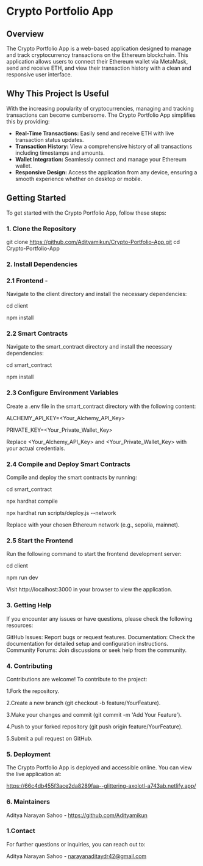 # Crypto Portfolio App

## Overview

The Crypto Portfolio App is a web-based application designed to manage and track cryptocurrency transactions on the Ethereum blockchain. This application allows users to connect their Ethereum wallet via MetaMask, send and receive ETH, and view their transaction history with a clean and responsive user interface.

## Why This Project Is Useful

With the increasing popularity of cryptocurrencies, managing and tracking transactions can become cumbersome. The Crypto Portfolio App simplifies this by providing:

- **Real-Time Transactions:** Easily send and receive ETH with live transaction status updates.
- **Transaction History:** View a comprehensive history of all transactions including timestamps and amounts.
- **Wallet Integration:** Seamlessly connect and manage your Ethereum wallet.
- **Responsive Design:** Access the application from any device, ensuring a smooth experience whether on desktop or mobile.

## Getting Started

To get started with the Crypto Portfolio App, follow these steps:

### 1. Clone the Repository


git clone https://github.com/Adityamikun/Crypto-Portfolio-App.git
cd Crypto-Portfolio-App

### 2. Install Dependencies
### 2.1 Frontend -
Navigate to the client directory and install the necessary dependencies:

cd client

npm install

### 2.2 Smart Contracts
Navigate to the smart_contract directory and install the necessary dependencies:

cd smart_contract

npm install

### 2.3 Configure Environment Variables
Create a .env file in the smart_contract directory with the following content:

ALCHEMY_API_KEY=<Your_Alchemy_API_Key>

PRIVATE_KEY=<Your_Private_Wallet_Key>

Replace <Your_Alchemy_API_Key> and <Your_Private_Wallet_Key> with your actual credentials.

### 2.4 Compile and Deploy Smart Contracts
Compile and deploy the smart contracts by running:

cd smart_contract

npx hardhat compile

npx hardhat run scripts/deploy.js --network <network-name>

Replace <network-name> with your chosen Ethereum network (e.g., sepolia, mainnet).

### 2.5 Start the Frontend
Run the following command to start the frontend development server:

cd client

npm run dev

Visit http://localhost:3000 in your browser to view the application.

### 3. Getting Help
If you encounter any issues or have questions, please check the following resources:

GitHub Issues: Report bugs or request features.
Documentation: Check the documentation for detailed setup and configuration instructions.
Community Forums: Join discussions or seek help from the community.


### 4. Contributing
Contributions are welcome! To contribute to the project:

1.Fork the repository.

2.Create a new branch (git checkout -b feature/YourFeature).

3.Make your changes and commit (git commit -m 'Add Your Feature').

4.Push to your forked repository (git push origin feature/YourFeature).

5.Submit a pull request on GitHub.

### 5. Deployment
The Crypto Portfolio App is deployed and accessible online. You can view the live application at:

https://66c4db455f3ace2da8289faa--glittering-axolotl-a743ab.netlify.app/

### 6. Maintainers
Aditya Narayan Sahoo - https://github.com/Adityamikun


### 1.Contact
For further questions or inquiries, you can reach out to:

Aditya Narayan Sahoo - narayanaditaydr42@gmail.com


